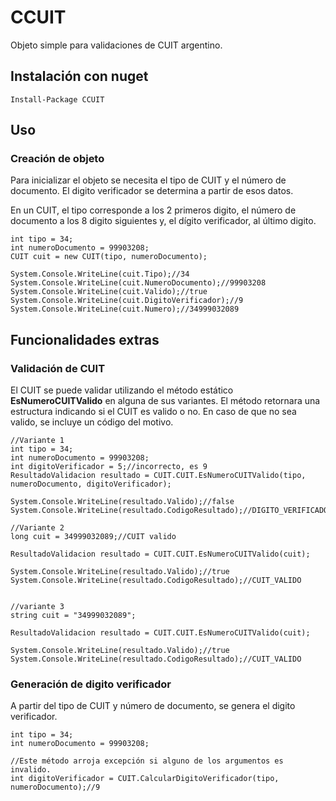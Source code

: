 # CCUIT
Objeto simple para validaciones de CUIT argentino.

## Instalación con nuget

    Install-Package CCUIT

## Uso

### Creación de objeto

Para inicializar el objeto se necesita el tipo de CUIT y el número de documento. El digito verificador se determina a partir de esos datos.

En un CUIT, el tipo corresponde a los 2 primeros digito, el número de documento a los 8 digito siguientes y, el dígito verificador, al último digito.


    int tipo = 34;
    int numeroDocumento = 99903208;
    CUIT cuit = new CUIT(tipo, numeroDocumento);
    
    System.Console.WriteLine(cuit.Tipo);//34
    System.Console.WriteLine(cuit.NumeroDocumento);//99903208
    System.Console.WriteLine(cuit.Valido);//true
    System.Console.WriteLine(cuit.DigitoVerificador);//9
    System.Console.WriteLine(cuit.Numero);//34999032089

## Funcionalidades extras

### Validación de CUIT

El CUIT se puede validar utilizando el método estático **EsNumeroCUITValido** en alguna de sus variantes. El método retornara una estructura indicando si el CUIT es valido o no. En caso de que no sea valido, se incluye un código del motivo.

    //Variante 1
    int tipo = 34;
    int numeroDocumento = 99903208;
    int digitoVerificador = 5;//incorrecto, es 9
    ResultadoValidacion resultado = CUIT.CUIT.EsNumeroCUITValido(tipo, numeroDocumento, digitoVerificador);
    
    System.Console.WriteLine(resultado.Valido);//false
    System.Console.WriteLine(resultado.CodigoResultado);//DIGITO_VERIFICADOR_INCORRECTO
    
    //Variante 2
    long cuit = 34999032089;//CUIT valido
    
    ResultadoValidacion resultado = CUIT.CUIT.EsNumeroCUITValido(cuit);
    
    System.Console.WriteLine(resultado.Valido);//true
    System.Console.WriteLine(resultado.CodigoResultado);//CUIT_VALIDO
    
    
    //variante 3
    string cuit = "34999032089";
    
    ResultadoValidacion resultado = CUIT.CUIT.EsNumeroCUITValido(cuit);
    
    System.Console.WriteLine(resultado.Valido);//true
    System.Console.WriteLine(resultado.CodigoResultado);//CUIT_VALIDO

### Generación de digito verificador

A partir del tipo de CUIT y número de documento, se genera el digito verificador.

    int tipo = 34;
    int numeroDocumento = 99903208;
    
    //Este método arroja excepción si alguno de los argumentos es invalido.
    int digitoVerificador = CUIT.CalcularDigitoVerificador(tipo, numeroDocumento);//9
